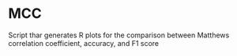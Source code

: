 # MCC
Script thar generates R plots for the comparison between Matthews correlation coefficient, accuracy, and F1 score
